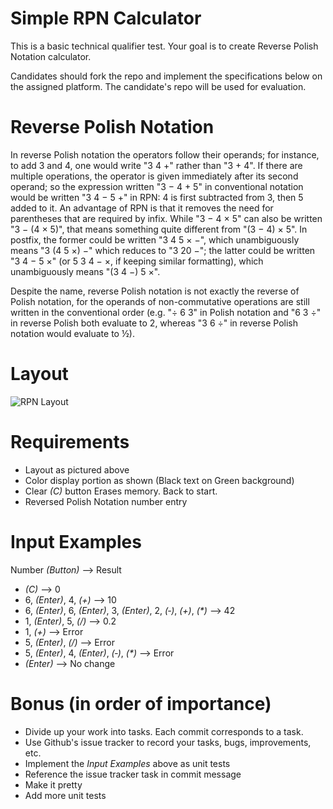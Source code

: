 # Simple RPN Calculator
This is a basic technical qualifier test. Your goal is to create Reverse Polish Notation calculator.

Candidates should fork the repo and implement the specifications below on the assigned platform. The candidate's repo will be used for evaluation.

# Reverse Polish Notation
In reverse Polish notation the operators follow their operands; for instance, to add 3 and 4, one would write "3 4 +" rather than "3 + 4". If there are multiple operations, the operator is given immediately after its second operand; so the expression written "3 − 4 + 5" in conventional notation would be written "3 4 − 5 +" in RPN: 4 is first subtracted from 3, then 5 added to it. An advantage of RPN is that it removes the need for parentheses that are required by infix. While "3 − 4 × 5" can also be written "3 − (4 × 5)", that means something quite different from "(3 − 4) × 5". In postfix, the former could be written "3 4 5 × −", which unambiguously means "3 (4 5 ×) −" which reduces to "3 20 −"; the latter could be written "3 4 − 5 ×" (or 5 3 4 − ×, if keeping similar formatting), which unambiguously means "(3 4 −) 5 ×".

Despite the name, reverse Polish notation is not exactly the reverse of Polish notation, for the operands of non-commutative operations are still written in the conventional order (e.g. "÷ 6 3" in Polish notation and "6 3 ÷" in reverse Polish both evaluate to 2, whereas "3 6 ÷" in reverse Polish notation would evaluate to ½).

# Layout
![RPN Layout](rpn_layout.png?raw=true "Layout")

# Requirements
* Layout as pictured above
* Color display portion as shown (Black text on Green background)
* Clear _(C)_ button Erases memory. Back to start.
* Reversed Polish Notation number entry

# Input Examples
Number _(Button)_ --> Result
* _(C)_ --> 0
* 6, _(Enter)_, 4, _(+)_ --> 10
* 6, _(Enter)_, 6, _(Enter)_, 3, _(Enter)_, 2, _(‐)_, _(+)_, _(*)_ --> 42
* 1, _(Enter)_, 5, _(/)_ --> 0.2
* 1, _(+)_ --> Error
* 5, _(Enter)_, _(/)_ --> Error
* 5, _(Enter)_, 4, _(Enter)_, _(‐)_, _(*)_ --> Error
* _(Enter)_	--> No change

# Bonus (in order of importance)
* Divide up your work into tasks. Each commit corresponds to a task.
* Use Github's issue tracker to record your tasks, bugs, improvements, etc.
* Implement the _Input Examples_ above as unit tests
* Reference the issue tracker task in commit message
* Make it pretty
* Add more unit tests
